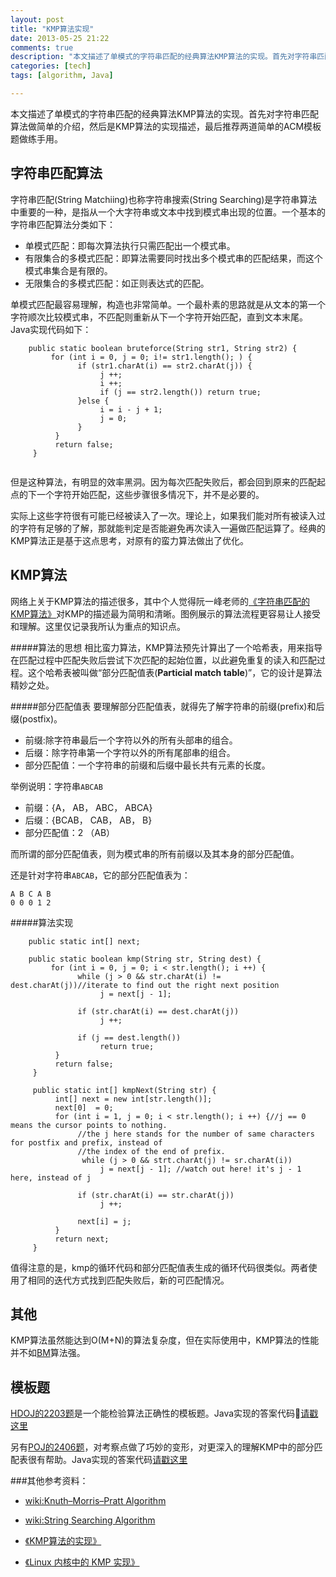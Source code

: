 ```yaml
---
layout: post
title: "KMP算法实现"
date: 2013-05-25 21:22
comments: true
description: "本文描述了单模式的字符串匹配的经典算法KMP算法的实现。首先对字符串匹配算法做简单的介绍，然后是KMP算法的实现描述，最后推荐两道简单的ACM模板题做练手用。"
categories: [tech] 
tags: [algorithm, Java]

---
```

本文描述了单模式的字符串匹配的经典算法KMP算法的实现。首先对字符串匹配算法做简单的介绍，然后是KMP算法的实现描述，最后推荐两道简单的ACM模板题做练手用。

字符串匹配算法
---

字符串匹配(String Matchiing)也称字符串搜索(String Searching)是字符串算法中重要的一种，是指从一个大字符串或文本中找到模式串出现的位置。一个基本的字符串匹配算法分类如下：

* 单模式匹配：即每次算法执行只需匹配出一个模式串。
* 有限集合的多模式匹配：即算法需要同时找出多个模式串的匹配结果，而这个模式串集合是有限的。
* 无限集合的多模式匹配：如正则表达式的匹配。

单模式匹配最容易理解，构造也非常简单。一个最朴素的思路就是从文本的第一个字符顺次比较模式串，不匹配则重新从下一个字符开始匹配，直到文本末尾。Java实现代码如下：

```
	public static boolean bruteforce(String str1, String str2) {
         for (int i = 0, j = 0; i!= str1.length(); ) {
               if (str1.charAt(i) == str2.charAt(j)) {
                    j ++;
                    i ++;
                    if (j == str2.length()) return true;
               }else {         
                    i = i - j + 1;
                    j = 0;                        
               }
          }
          return false;
     }


```
但是这种算法，有明显的效率黑洞。因为每次匹配失败后，都会回到原来的匹配起点的下一个字符开始匹配，这些步骤很多情况下，并不是必要的。

实际上这些字符很有可能已经被读入了一次。理论上，如果我们能对所有被读入过的字符有足够的了解，那就能判定是否能避免再次读入一遍做匹配运算了。经典的KMP算法正是基于这点思考，对原有的蛮力算法做出了优化。


KMP算法
---

网络上关于KMP算法的描述很多，其中个人觉得阮一峰老师的[《字符串匹配的KMP算法》](http://www.ruanyifeng.com/blog/2013/05/Knuth%E2%80%93Morris%E2%80%93Pratt_algorithm.html)对KMP的描述最为简明和清晰。图例展示的算法流程更容易让人接受和理解。这里仅记录我所认为重点的知识点。

#####算法的思想
相比蛮力算法，KMP算法预先计算出了一个哈希表，用来指导在匹配过程中匹配失败后尝试下次匹配的起始位置，以此避免重复的读入和匹配过程。这个哈希表被叫做“部分匹配值表(**Particial match table**)”，它的设计是算法精妙之处。

#####部分匹配值表
要理解部分匹配值表，就得先了解字符串的前缀(prefix)和后缀(postfix)。

* 前缀:除字符串最后一个字符以外的所有头部串的组合。
* 后缀：除字符串第一个字符以外的所有尾部串的组合。
* 部分匹配值：一个字符串的前缀和后缀中最长共有元素的长度。


举例说明：字符串`ABCAB`

* 前缀：{A， AB， ABC， ABCA}
* 后缀：{BCAB， CAB， AB， B}
* 部分匹配值：2 （AB）

而所谓的部分匹配值表，则为模式串的所有前缀以及其本身的部分匹配值。

还是针对字符串`ABCAB`，它的部分匹配值表为：

```
A B C A B
0 0 0 1 2
```

#####算法实现


```
	public static int[] next;

	public static boolean kmp(String str, String dest) {
         for (int i = 0, j = 0; i < str.length(); i ++) {
               while (j > 0 && str.charAt(i) != dest.charAt(j))//iterate to find out the right next position
                    j = next[j - 1];
                                                       
               if (str.charAt(i) == dest.charAt(j))
                    j ++;
              
               if (j == dest.length())
                    return true;
          }
          return false;
     }

     public static int[] kmpNext(String str) {
          int[] next = new int[str.length()];
          next[0]  = 0;
          for (int i = 1, j = 0; i < str.length(); i ++) {//j == 0 means the cursor points to nothing.
               //the j here stands for the number of same characters for postfix and prefix, instead of
               //the index of the end of prefix.
				while (j > 0 && strt.charAt(j) != sr.charAt(i))
                    j = next[j - 1]; //watch out here! it's j - 1 here, instead of j

               if (str.charAt(i) == str.charAt(j))
                    j ++;

               next[i] = j;
          }
          return next;
     }

```
值得注意的是，kmp的循环代码和部分匹配值表生成的循环代码很类似。两者使用了相同的迭代方式找到匹配失败后，新的可匹配情况。



其他
---

KMP算法虽然能达到O(M+N)的算法复杂度，但在实际使用中，KMP算法的性能并不如[BM](http://www.ruanyifeng.com/blog/2013/05/boyer-moore_string_search_algorithm.html)算法强。




模板题
---

[HDOJ的2203题](http://acm.hdu.edu.cn/showproblem.php?pid=2203)是一个能检验算法正确性的模板题。Java实现的答案代码[请戳这里](https://github.com/biaobiaoqi/biaobiaoqiCode/blob/master/src/biaobiaoqi/practice/hdoj/HDOJ2203.java)

另有[POJ的2406题](http://poj.org/problem?id=2406)，对考察点做了巧妙的变形，对更深入的理解KMP中的部分匹配表很有帮助。Java实现的答案代码[请戳这里](https://github.com/biaobiaoqi/biaobiaoqiCode/blob/master/src/biaobiaoqi/practice/poj/POJ2406.java)




###其他参考资料：

* [wiki:Knuth–Morris–Pratt Algorithm](http://en.wikipedia.org/wiki/Knuth%E2%80%93Morris%E2%80%93Pratt_algorithm)

* [wiki:String Searching Algorithm](http://en.wikipedia.org/wiki/String_searching_algorithm)

* [《KMP算法的实现》](http://www.cppblog.com/converse/archive/2006/07/05/9447.html)

* [《Linux 内核中的 KMP 实现》](http://wangcong.org/blog/archives/2090)